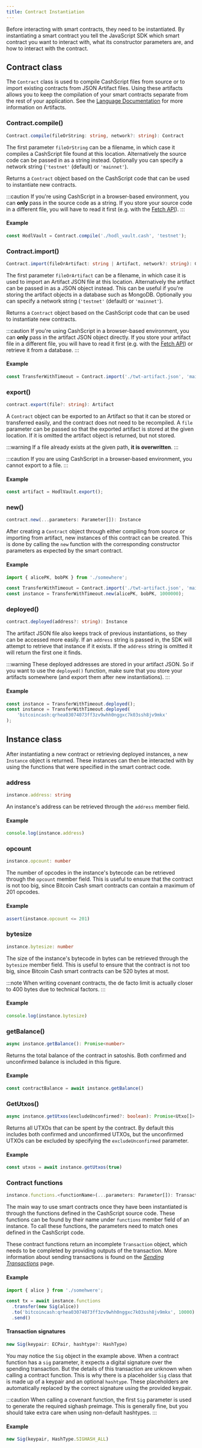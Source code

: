 ```yaml
---
title: Contract Instantiation
---
```


Before interacting with smart contracts, they need to be instantiated. By instantiating a smart contract you tell the JavaScript SDK which smart contract you want to interact with, what its constructor parameters are, and how to interact with the contract.

## Contract class
The `Contract` class is used to compile CashScript files from source or to import existing contracts from JSON Artifact files. Using these artifacts allows you to keep the compilation of your smart contracts separate from the rest of your application. See the [Language Documentation](/docs/language/artifacts) for more information on Artifacts.

### Contract.compile()
```ts
Contract.compile(fileOrString: string, network?: string): Contract
```

The first parameter `fileOrString` can be a filename, in which case it compiles a CashScript file found at this location. Alternatively the source code can be passed in as a string instead. Optionally you can specify a network string (`'testnet'` (default) or `'mainnet'`).

Returns a `Contract` object based on the CashScript code that can be used to instantiate new contracts.

:::caution
If you're using CashScript in a browser-based environment, you can **only** pass in the source code as a string. If you store your source code in a different file, you will have to read it first (e.g. with the [Fetch API][fetch-api]).
:::

#### Example
```ts
const HodlVault = Contract.compile('./hodl_vault.cash', 'testnet');
```

### Contract.import()
```ts
Contract.import(fileOrArtifact: string | Artifact, network?: string): Contract
```

The first parameter `fileOrArtifact` can be a filename, in which case it is used to import an Artifact JSON file at this location. Alternatively the artifact can be passed in as a JSON object instead. This can be useful if you're storing the artifact objects in a database such as MongoDB. Optionally you can specify a network string (`'testnet'` (default) or `'mainnet'`).

Returns a `Contract` object based on the CashScript code that can be used to instantiate new contracts.

:::caution
If you're using CashScript in a browser-based environment, you can **only** pass in the artifact JSON object directly. If you store your artifact file in a different file, you will have to read it first (e.g. with the [Fetch API][fetch-api]) or retrieve it from a database.
:::

#### Example
```ts
const TransferWithTimeout = Contract.import('./twt-artifact.json', 'mainnet');
```

### export()
```ts
contract.export(file?: string): Artifact
```

A `Contract` object can be exported to an Artifact so that it can be stored or transferred easily, and the contract does not need to be recompiled. A `file` parameter can be passed so that the exported artifact is stored at the given location. If it is omitted the artifact object is returned, but not stored.

:::warning
If a file already exists at the given path, **it is overwritten**.
:::

:::caution
If you are using CashScript in a browser-based environment, you cannot export to a file.
:::

#### Example
```ts
const artifact = HodlVault.export();
```

### new()
```ts
contract.new(...parameters: Parameter[]): Instance
```

After creating a `Contract` object through either compiling from source or importing from artifact, new instances of this contract can be created. This is done by calling the `new` function with the corresponding constructor parameters as expected by the smart contract.

#### Example
```ts
import { alicePK, bobPK } from './somewhere';

const TransferWithTimeout = Contract.import('./twt-artifact.json', 'mainnet');
const instance = TransferWithTimeout.new(alicePK, bobPK, 1000000);
```

### deployed()
```ts
contract.deployed(address?: string): Instance
```

The artifact JSON file also keeps track of previous instantiations, so they can be accessed more easily. If an `address` string is passed in, the SDK will attempt to retrieve that instance if it exists. If the `address` string is omitted it will return the first one it finds.

:::warning
These deployed addresses are stored in your artifact JSON. So if you want to use the `deployed()` function, make sure that you store your artifacts somewhere (and export them after new instantiations).
:::

#### Example
```ts
const instance = TransferWithTimeout.deployed();
const instance = TransferWithTimeout.deployed(
    'bitcoincash:qrhea03074073ff3zv9whh0nggxc7k03ssh8jv9mkx'
);
```

## Instance class
After instantiating a new contract or retrieving deployed instances, a new `Instance` object is returned. These instances can then be interacted with by using the functions that were specified in the smart contract code.

### address
```ts
instance.address: string
```

An instance's address can be retrieved through the `address` member field.

#### Example
```ts
console.log(instance.address)
```

### opcount
```ts
instance.opcount: number
```

The number of opcodes in the instance's bytecode can be retrieved through the `opcount` member field. This is useful to ensure that the contract is not too big, since Bitcoin Cash smart contracts can contain a maximum of 201 opcodes.

#### Example
```ts
assert(instance.opcount <= 201)
```

### bytesize
```ts
instance.bytesize: number
```

The size of the instance's bytecode in bytes can be retrieved through the `bytesize` member field. This is useful to ensure that the contract is not too big, since Bitcoin Cash smart contracts can be 520 bytes at most.

:::note
When writing covenant contracts, the de facto limit is actually closer to 400 bytes due to technical factors.
:::

#### Example
```ts
console.log(instance.bytesize)
```

### getBalance()
```ts
async instance.getBalance(): Promise<number>
```

Returns the total balance of the contract in satoshis. Both confirmed and unconfirmed balance is included in this figure.

#### Example
```ts
const contractBalance = await instance.getBalance()
```

### GetUtxos()
```ts
async instance.getUtxos(excludeUnconfirmed?: boolean): Promise<Utxo[]>
```

Returns all UTXOs that can be spent by the contract. By default this includes both confirmed and unconfirmed UTXOs, but the unconfirmed UTXOs can be excluded by specifying the `excludeUnconfirmed` parameter.

#### Example
```ts
const utxos = await instance.getUtxos(true)
```

### Contract functions
```ts
instance.functions.<functionName>(...parameters: Parameter[]): Transaction
```

The main way to use smart contracts once they have been instantiated is through the functions defined in the CashScript source code. These functions can be found by their name under `functions` member field of an instance. To call these functions, the parameters need to match ones defined in the CashScript code.

These contract functions return an incomplete `Transaction` object, which needs to be completed by providing outputs of the transaction. More information about sending transactions is found on the [*Sending Transactions*](/docs/sdk/transactions) page.

#### Example
```ts
import { alice } from './somehwere';

const tx = await instance.functions
  .transfer(new Sig(alice))
  .to('bitcoincash:qrhea03074073ff3zv9whh0nggxc7k03ssh8jv9mkx', 10000)
  .send()
```

#### Transaction signatures
```ts
new Sig(keypair: ECPair, hashtype?: HashType)
```

You may notice the `Sig` object in the example above. When a contract function has a `sig` parameter, it expects a digital signature over the spending transaction. But the details of this transaction are unknown when calling a contract function. This is why there is a placeholder `Sig` class that is made up of a keypair and an optional `hashtype`. These placeholders are automatically replaced by the correct signature using the provided keypair.

:::caution
When calling a covenant function, the first `Sig` parameter is used to generate the required sighash preimage. This is generally fine, but you should take extra care when using non-default hashtypes.
:::

#### Example
```ts
new Sig(keypair, HashType.SIGHASH_ALL)
```

[fetch-api]: https://developer.mozilla.org/en-US/docs/Web/API/Fetch_API
[meep]: https://github.com/gcash/meep
[bip68]: https://github.com/bitcoin/bips/blob/master/bip-0068.mediawiki
